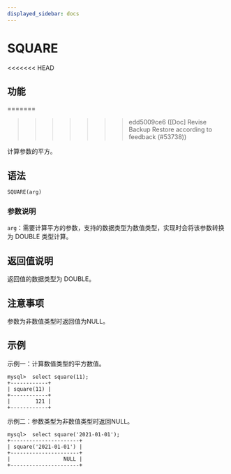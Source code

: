 ```yaml
---
displayed_sidebar: docs
---
```


# SQUARE

<<<<<<< HEAD
## 功能
=======

>>>>>>> edd5009ce6 ([Doc] Revise Backup Restore according to feedback (#53738))

计算参数的平方。

## 语法

```sql
SQUARE(arg)
```

### 参数说明

`arg`：需要计算平方的参数，支持的数据类型为数值类型，实现时会将该参数转换为 DOUBLE 类型计算。

## 返回值说明

返回值的数据类型为 DOUBLE。

## 注意事项

参数为非数值类型时返回值为NULL。

## 示例

示例一：计算数值类型的平方数值。

```Plain Text
mysql>  select square(11);
+------------+
| square(11) |
+------------+
|        121 |
+------------+
```

示例二：参数类型为非数值类型时返回NULL。

```Plain Text
mysql>  select square('2021-01-01');
+----------------------+
| square('2021-01-01') |
+----------------------+
|                 NULL |
+----------------------+
```
